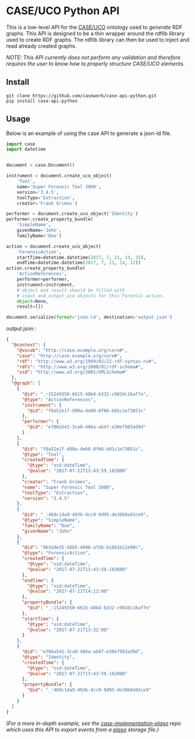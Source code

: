 # CASE/UCO Python API

This is a low-level API for the [CASE/UCO](https://casework.github.io/case) ontology
used to *generate* RDF graphs.
This API is designed to be a thin wrapper around the rdflib library used to create
RDF graphs. The rdflib library can then be used to inject and read already
created graphs.

*NOTE: This API currently does not perform any validation and therefore requires the
user to know how to properly structure CASE/UCO elements.*

## Install
```
git clone https://github.com/casework/case-api-python.git
pip install case-api-python
```


## Usage
Below is an example of using the case API to generate a json-ld file.

```python
import case
import datetime


document = case.Document()

instrument = document.create_uco_object(
    'Tool',
    name='Super Forensic Tool 3000',
    version='3.4.5',
    toolType='Extraction',
    creator='Frank Grimes')

performer = document.create_uco_object('Identity')
performer.create_property_bundle(
    'SimpleName',
    givenName='John',
    familyName='Doe')

action = document.create_uco_object(
    'ForensicAction',
    startTime=datetime.datetime(2017, 7, 21, 13, 32),
    endTime=datetime.datetime(2017, 7, 21, 14, 12))
action.create_property_bundle(
    'ActionReferences',
    performer=performer,
    instrument=instrument,
    # object and result should be filled with
    # input and output uco objects for this Forensic action.
    object=None,
    result=[])

document.serialize(format='json-ld', destination='output.json')
```

output.json :
```json
{
  "@context": {
    "@vocab": "http://case.example.org/core#",
    "case": "http://case.example.org/core#",
    "rdf": "http://www.w3.org/1999/02/22-rdf-syntax-ns#",
    "rdfs": "http://www.w3.org/2000/01/rdf-schema#",
    "xsd": "http://www.w3.org/2001/XMLSchema#"
  },
  "@graph": [
    {
      "@id": "_:15249350-6615-48b4-b332-c983dc16af7e",
      "@type": "ActionReferences",
      "instrument": {
        "@id": "f0a52e1f-d90a-4e60-8f66-b01c1e73051c"
      },
      "performer": {
        "@id": "e706a541-3ca0-486a-ab47-e30ef983ad9d"
      }
    },
    {
      "@id": "f0a52e1f-d90a-4e60-8f66-b01c1e73051c",
      "@type": "Tool",
      "createdTime": {
        "@type": "xsd:dateTime",
        "@value": "2017-07-21T13:43:59.182000"
      },
      "creator": "Frank Grimes",
      "name": "Super Forensic Tool 3000",
      "toolType": "Extraction",
      "version": "3.4.5"
    },
    {
      "@id": "_:469c1da9-403b-4cc9-9d95-de38b0a92ce9",
      "@type": "SimpleName",
      "familyName": "Doe",
      "givenName": "John"
    },
    {
      "@id": "963e9e35-b8b5-4696-a7db-b1681b22e90c",
      "@type": "ForensicAction",
      "createdTime": {
        "@type": "xsd:dateTime",
        "@value": "2017-07-21T13:43:59.183000"
      },
      "endTime": {
        "@type": "xsd:dateTime",
        "@value": "2017-07-21T14:12:00"
      },
      "propertyBundle": {
        "@id": "_:15249350-6615-48b4-b332-c983dc16af7e"
      },
      "startTime": {
        "@type": "xsd:dateTime",
        "@value": "2017-07-21T13:32:00"
      }
    },
    {
      "@id": "e706a541-3ca0-486a-ab47-e30ef983ad9d",
      "@type": "Identity",
      "createdTime": {
        "@type": "xsd:dateTime",
        "@value": "2017-07-21T13:43:59.182000"
      },
      "propertyBundle": {
        "@id": "_:469c1da9-403b-4cc9-9d95-de38b0a92ce9"
      }
    }
  ]
}
```

*(For a more in-depth example, see the [case-implementation-plaso](https://github.com/ucoProject/CASE-Plaso-Implementation)
repo which uses this API to export events from a [plaso](https://github.com/log2timeline/plaso) storage file.)*
